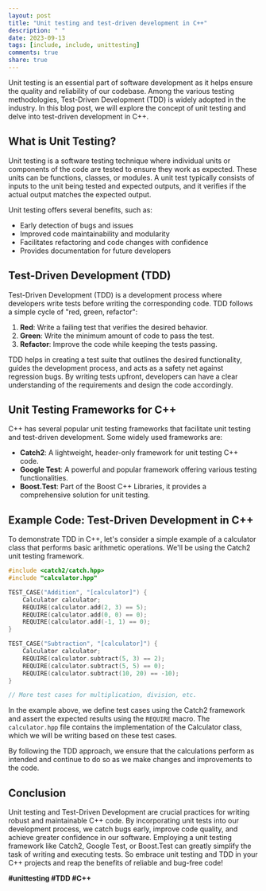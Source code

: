 ```yaml
---
layout: post
title: "Unit testing and test-driven development in C++"
description: " "
date: 2023-09-13
tags: [include, include, unittesting]
comments: true
share: true
---
```


Unit testing is an essential part of software development as it helps ensure the quality and reliability of our codebase. Among the various testing methodologies, Test-Driven Development (TDD) is widely adopted in the industry. In this blog post, we will explore the concept of unit testing and delve into test-driven development in C++.

## What is Unit Testing?
Unit testing is a software testing technique where individual units or components of the code are tested to ensure they work as expected. These units can be functions, classes, or modules. A unit test typically consists of inputs to the unit being tested and expected outputs, and it verifies if the actual output matches the expected output.

Unit testing offers several benefits, such as:
- Early detection of bugs and issues
- Improved code maintainability and modularity
- Facilitates refactoring and code changes with confidence
- Provides documentation for future developers

## Test-Driven Development (TDD)
Test-Driven Development (TDD) is a development process where developers write tests before writing the corresponding code. TDD follows a simple cycle of "red, green, refactor":
1. **Red**: Write a failing test that verifies the desired behavior.
2. **Green**: Write the minimum amount of code to pass the test.
3. **Refactor**: Improve the code while keeping the tests passing.

TDD helps in creating a test suite that outlines the desired functionality, guides the development process, and acts as a safety net against regression bugs. By writing tests upfront, developers can have a clear understanding of the requirements and design the code accordingly.

## Unit Testing Frameworks for C++
C++ has several popular unit testing frameworks that facilitate unit testing and test-driven development. Some widely used frameworks are:
- **Catch2**: A lightweight, header-only framework for unit testing C++ code.
- **Google Test**: A powerful and popular framework offering various testing functionalities.
- **Boost.Test**: Part of the Boost C++ Libraries, it provides a comprehensive solution for unit testing.

## Example Code: Test-Driven Development in C++
To demonstrate TDD in C++, let's consider a simple example of a calculator class that performs basic arithmetic operations. We'll be using the Catch2 unit testing framework.

```cpp
#include <catch2/catch.hpp>
#include "calculator.hpp"

TEST_CASE("Addition", "[calculator]") {
    Calculator calculator;
    REQUIRE(calculator.add(2, 3) == 5);
    REQUIRE(calculator.add(0, 0) == 0);
    REQUIRE(calculator.add(-1, 1) == 0);
}

TEST_CASE("Subtraction", "[calculator]") {
    Calculator calculator;
    REQUIRE(calculator.subtract(5, 3) == 2);
    REQUIRE(calculator.subtract(5, 5) == 0);
    REQUIRE(calculator.subtract(10, 20) == -10);
}

// More test cases for multiplication, division, etc.
```

In the example above, we define test cases using the Catch2 framework and assert the expected results using the `REQUIRE` macro. The `calculator.hpp` file contains the implementation of the Calculator class, which we will be writing based on these test cases.

By following the TDD approach, we ensure that the calculations perform as intended and continue to do so as we make changes and improvements to the code.

## Conclusion
Unit testing and Test-Driven Development are crucial practices for writing robust and maintainable C++ code. By incorporating unit tests into our development process, we catch bugs early, improve code quality, and achieve greater confidence in our software. Employing a unit testing framework like Catch2, Google Test, or Boost.Test can greatly simplify the task of writing and executing tests. So embrace unit testing and TDD in your C++ projects and reap the benefits of reliable and bug-free code!

**#unittesting #TDD #C++**